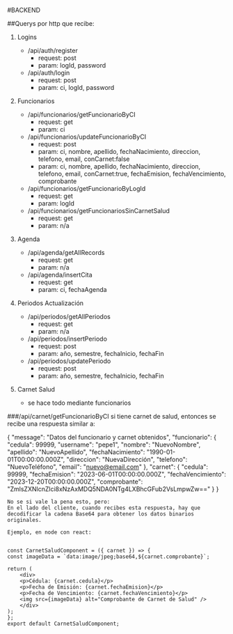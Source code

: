 #BACKEND

##Querys por http que recibe:

1. Logins
    - /api/auth/register
        - request: post
        - param: logId, password
    - /api/auth/login
        - request: post
        - param: ci, logId, password

2. Funcionarios
    - /api/funcionarios/getFuncionarioByCI
        - request: get
        - param: ci
    - /api/funcionarios/updateFuncionarioByCI
        - request: post
        - param: ci, nombre, apellido, fechaNacimiento, direccion, telefono, email, conCarnet:false
        - param: ci, nombre, apellido, fechaNacimiento, direccion, telefono, email, conCarnet:true, fechaEmision, fechaVencimiento, comprobante
    - /api/funcionarios/getFuncionarioByLogId
        - request: get
        - param: logId
    - /api/funcionarios/getFuncionariosSinCarnetSalud
        - request: get
        - param: n/a

3. Agenda
    - /api/agenda/getAllRecords
        - request: get
        - param: n/a
    - /api/agenda/insertCita
        - request: get
        - param: ci, fechaAgenda

4. Periodos Actualización
    - /api/periodos/getAllPeriodos
        - request: get
        - param: n/a
    - /api/periodos/insertPeriodo
        - request: post
        - param: año, semestre, fechaInicio, fechaFin
    - /api/periodos/updatePeriodo
        - request: post
        - param: año, semestre, fechaInicio, fechaFin

5. Carnet Salud
    - se hace todo mediante funcionarios








###/api/carnet/getFuncionarioByCI
    si tiene carnet de salud, entonces se recibe una respuesta similar a:

{
    "message": "Datos del funcionario y carnet obtenidos",
    "funcionario": {
        "cedula": 99999,
        "username": "pepe1",
        "nombre": "NuevoNombre",
        "apellido": "NuevoApellido",
        "fechaNacimiento": "1990-01-01T00:00:00.000Z",
        "direccion": "NuevaDirección",
        "telefono": "NuevoTeléfono",
        "email": "nuevo@email.com"
    },
    "carnet": {
        "cedula": 99999,
        "fechaEmision": "2023-06-01T00:00:00.000Z",
        "fechaVencimiento": "2023-12-20T00:00:00.000Z",
        "comprobante": "ZmlsZXNlcnZlci8xNzAxMDQ5NDA0NTg4LXBhcGFub2VsLmpwZw=="
    }
}

    No se si vale la pena esto, pero:
    En el lado del cliente, cuando recibes esta respuesta, hay que decodificar la cadena Base64 para obtener los datos binarios originales.

    Ejemplo, en node con react:


    const CarnetSaludComponent = ({ carnet }) => {
    const imageData = `data:image/jpeg;base64,${carnet.comprobante}`;

    return (
        <div>
        <p>Cédula: {carnet.cedula}</p>
        <p>Fecha de Emisión: {carnet.fechaEmision}</p>
        <p>Fecha de Vencimiento: {carnet.fechaVencimiento}</p>
        <img src={imageData} alt="Comprobante de Carnet de Salud" />
        </div>
    );
    };
    export default CarnetSaludComponent;

